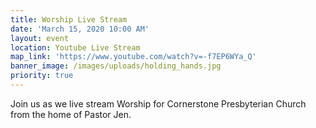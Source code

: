 ```yaml
---
title: Worship Live Stream
date: 'March 15, 2020 10:00 AM'
layout: event
location: Youtube Live Stream
map_link: 'https://www.youtube.com/watch?v=-f7EP6WYa_Q'
banner_image: /images/uploads/holding_hands.jpg
priority: true
---
```

Join us as we live stream Worship for Cornerstone Presbyterian Church from the home of Pastor Jen.